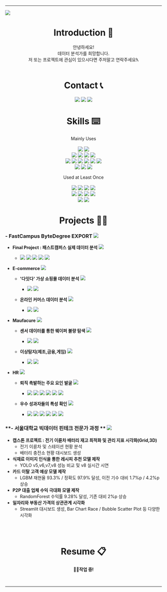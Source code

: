 ***
<!-- 헤더 -->
<img src="https://capsule-render.vercel.app/api?type=rect&height=300&color=gradient&text=Welcome!&textBg=false&animation=fadeIn&desc=SK.Yoon's%20GitHub&fontSize=100&descAlignY=25" />

<div align=center>


<!--소개-->
# **Introduction :raised_hands:**

안녕하세요!   
데이터 분석가를 희망합니다.   
저 또는 프로젝트에 관심이 있으시다면 주저말고 연락주세요!📞<br/><br/>

<!--소개-->
# **Contact 📞**
<a href="mailto:skyoon7899@gmail.com" target="_blank"><img src="https://img.shields.io/badge/Gmail-EA4335?style=flat&logo=gmail&logoColor=white"/></a>
<a href="https://www.linkedin.com/in/skyoon7899" target="_blank"><img src="https://img.shields.io/badge/LinkedIn-0A66C2?style=flat&logo=linkedin&logoColor=white"/></a>
<a href="http://bit.ly/sky7899" target="_blank"><img src="https://img.shields.io/badge/Notion-000000?style=flat&logo=notion&logoColor=white"/></a>
<br/>

<!--스킬-->
# **Skills :keyboard:**
Mainly Uses
<br/><br/>
<img src="https://img.shields.io/badge/Python-3776AB?style=flat&logo=python&logoColor=white"/> <img src="https://img.shields.io/badge/MySQL-4479A1?style=flat&logo=mysql&logoColor=white"/>
<br/>
<img src="https://img.shields.io/badge/numpy-013243?style=flat&logo=numpy&logoColor=white"/> <img src="https://img.shields.io/badge/Pandas-150458?style=flat&logo=pandas&logoColor=white"/> <img src="https://img.shields.io/badge/Scikitlearn-F7931E?style=flat&logo=scikitlearn&logoColor=white"/>
<img src="https://img.shields.io/badge/Streamlit-FF4B4B?style=flat&logo=streamlit&logoColor=white"/>
<br/>
<img src="https://img.shields.io/badge/VisualStudioCode-007ACC?style=flat&logo=visualstudiocode&logoColor=white"/> <img src="https://img.shields.io/badge/Jupyter-F37626?style=flat&logo=jupyter&logoColor=white"/> <img src="https://img.shields.io/badge/GoogleColab-F9AB00?style=flat&logo=googlecolab&logoColor=white"/>
<img src="https://img.shields.io/badge/DBeaver-382923?style=flat&logo=dbeaver&logoColor=white"/> <img src="https://img.shields.io/badge/GitHub-181717?style=flat&logo=github&logoColor=white"/> <img src="https://img.shields.io/badge/Slack-4A154B?style=flat&logo=slack&logoColor=white"/>
<br/>
<img src="https://img.shields.io/badge/MicrosoftExcel-217346?style=flat&logo=microsoftexcel&logoColor=white"/> <img src="https://img.shields.io/badge/MicrosoftPowerPoint-B7472A?style=flat&logo=microsoftpowerpoint&logoColor=white"/> <img src="https://img.shields.io/badge/Tableau-E97627?style=flat&logo=tableau&logoColor=white"/>
<br/>

Used at Least Once
<br/><br/>
<img src="https://img.shields.io/badge/C-A8B9CC?style=flat&logo=c&logoColor=white"/> <img src="https://img.shields.io/badge/Oracle-F80000?style=flat&logo=oracle&logoColor=white"/>
<img src="https://img.shields.io/badge/Git-F05032?style=flat&logo=git&logoColor=white"/> <img src="https://img.shields.io/badge/Markdown-000000?style=flat&logo=markdown&logoColor=white"/>
<br/>
<img src="https://img.shields.io/badge/Pytorch-EE4C2C?style=flat&logo=pytorch&logoColor=white"/> <img src="https://img.shields.io/badge/Tensorflow-FF6F00?style=flat&logo=tensorflow&logoColor=white"/> <img src="https://img.shields.io/badge/Scipy-8CAAE6?style=flat&logo=scipy&logoColor=white"/> <img src="https://img.shields.io/badge/Keras-D00000?style=flat&logo=keras&logoColor=white"/>
<br/>
<img src="https://img.shields.io/badge/Anaconda-44A833?style=flat&logo=anaconda&logoColor=white"/> <img src="https://img.shields.io/badge/Docker-2496ED?style=flat&logo=docker&logoColor=white"/>
<br/>



<!--프로젝트-->
# **Projects 🧑‍💻**
</div>

### **- FastCampus ByteDegree EXPORT** <a href="https://github.com/SKYoooon/EXPORT/tree/main" target="_blank"><img src="https://img.shields.io/badge/Link-1F2544"/></a>


- **Final Project : 패스트캠퍼스 실제 데이터 분석** <a href="https://github.com/SKYoooon/EXPORT/tree/main/Final" target="_blank"><img src="https://img.shields.io/badge/Link-1F2544"/></a>
    - <img src="https://img.shields.io/badge/Python-3776AB?style=flat&logo=python&logoColor=white"/> <img src="https://img.shields.io/badge/MySQL-4479A1?style=flat&logo=mysql&logoColor=white"/> <img src="https://img.shields.io/badge/VisualStudioCode-007ACC?style=flat&logo=visualstudiocode&logoColor=white"/> <img src="https://img.shields.io/badge/DBeaver-382923?style=flat&logo=dbeaver&logoColor=white"/> <img src="https://img.shields.io/badge/Tableau-E97627?style=flat&logo=tableau&logoColor=white"/>

- **E-commerce** <a href="https://github.com/SKYoooon/EXPORT/tree/main/Ecommerce" target="_blank"><img src="https://img.shields.io/badge/Link-1F2544"/></a>

    - **'다잇다' 가상 쇼핑몰 데이터 분석** <a href="https://github.com/SKYoooon/EXPORT/tree/main/Ecommerce/Task2" target="_blank"><img src="https://img.shields.io/badge/Link-1F2544"/></a>

        - <img src="https://img.shields.io/badge/Python-3776AB?style=flat&logo=python&logoColor=white"/> <img src="https://img.shields.io/badge/VisualStudioCode-007ACC?style=flat&logo=visualstudiocode&logoColor=white"/>
    
    - **온라인 커머스 데이터 분석** <a href="https://github.com/SKYoooon/EXPORT/tree/main/Ecommerce/Task1" target="_blank"><img src="https://img.shields.io/badge/Link-1F2544"/></a>

        - <img src="https://img.shields.io/badge/Python-3776AB?style=flat&logo=python&logoColor=white"/> <img src="https://img.shields.io/badge/VisualStudioCode-007ACC?style=flat&logo=visualstudiocode&logoColor=white"/>


- **Maufacure** <a href="https://github.com/SKYoooon/EXPORT/tree/main/Manufacture" target="_blank"><img src="https://img.shields.io/badge/Link-1F2544"/></a>

    - **센서 데이터를 통한 웨이퍼 불량 탐색** <a href="https://github.com/SKYoooon/EXPORT/tree/main/Manufacture/Task2" target="_blank"><img src="https://img.shields.io/badge/Link-1F2544"/></a>

        - <img src="https://img.shields.io/badge/Python-3776AB?style=flat&logo=python&logoColor=white"/> <img src="https://img.shields.io/badge/GoogleColab-F9AB00?style=flat&logo=googlecolab&logoColor=white"/>
    
    - **이상탐지(제조,금융,게임)** <a href="https://github.com/SKYoooon/EXPORT/tree/main/Manufacture/Task1" target="_blank"> <img src="https://img.shields.io/badge/Link-1F2544"/></a>

        - <img src="https://img.shields.io/badge/Python-3776AB?style=flat&logo=python&logoColor=white"/> <img src="https://img.shields.io/badge/VisualStudioCode-007ACC?style=flat&logo=visualstudiocode&logoColor=white"/>


- **HR** <a href="https://github.com/SKYoooon/EXPORT/tree/main/HR" target="_blank"> <img src="https://img.shields.io/badge/Link-1F2544"/></a>

    - **퇴직 촉발하는 주요 요인 발굴** <a href="https://github.com/SKYoooon/EXPORT/tree/main/HR/Task2" target="_blank"> <img src="https://img.shields.io/badge/Link-1F2544"/></a>

        - <img src="https://img.shields.io/badge/Python-3776AB?style=flat&logo=python&logoColor=white"/> <img src="https://img.shields.io/badge/MySQL-4479A1?style=flat&logo=mysql&logoColor=white"/> <img src="https://img.shields.io/badge/VisualStudioCode-007ACC?style=flat&logo=visualstudiocode&logoColor=white"/> <img src="https://img.shields.io/badge/DBeaver-382923?style=flat&logo=dbeaver&logoColor=white"/> <img src="https://img.shields.io/badge/MicrosoftExcel-217346?style=flat&logo=microsoftexcel&logoColor=white"/> <img src="https://img.shields.io/badge/MicrosoftPowerPoint-B7472A?style=flat&logo=microsoftpowerpoint&logoColor=white"/>
    
    - **우수 성과자들의 특성 확인** <a href="https://github.com/SKYoooon/EXPORT/tree/main/HR/Task1" target="_blank"><img src="https://img.shields.io/badge/Link-1F2544"/></a>

        - <img src="https://img.shields.io/badge/Python-3776AB?style=flat&logo=python&logoColor=white"/> <img src="https://img.shields.io/badge/MySQL-4479A1?style=flat&logo=mysql&logoColor=white"/> <img src="https://img.shields.io/badge/VisualStudioCode-007ACC?style=flat&logo=visualstudiocode&logoColor=white"/> <img src="https://img.shields.io/badge/DBeaver-382923?style=flat&logo=dbeaver&logoColor=white"/> <img src="https://img.shields.io/badge/MicrosoftExcel-217346?style=flat&logo=microsoftexcel&logoColor=white"/> <img src="https://img.shields.io/badge/MicrosoftPowerPoint-B7472A?style=flat&logo=microsoftpowerpoint&logoColor=white"/>


### **- 서울대학교 빅데이터 핀테크 전문가 과정 ** <a href="https://github.com/SKYoooon/SNU_Fintech" target="_blank"><img src="https://img.shields.io/badge/Link-1F2544"/></a>


- **캡스톤 프로젝트 : 전기 이륜차 배터리 재고 최적화 및 관리 지표 시각화(Grid,3D)**
    - 전기 이륜차 및 스테이션 현황 분석
    - 배터리 충전소 현황 대시보드 생성
- **식재료 이미지 인식을 통한 레시피 추천 모델 제작**
    - YOLO v5,v6,v7,v8 성능 비교 및 v8 실시간 시연
- **카드 이탈 고객 예상 모델 제작**
    - LGBM 재현율 93.3% / 정확도 97.9% 달성, 이전 기수 대비 1.7%p / 4.2%p 상승
- **P2P 대출 업체 수익 극대화 모델 제작**
    - RandomForest 수익률 9.28% 달성, 기존 대비 2%p 상승
- **일자리와 부동산 가격의 상관관계 시각화**
    - Streamlit 대시보드 생성, Bar Chart Race / Bubble Scatter Plot 등 다양한 시각화
<br/>
<br/>




<div align=center>

<!--이력서-->
 # **Resume 📋**
 **👷🚧작업 중!**



<br/>

***
</div>
